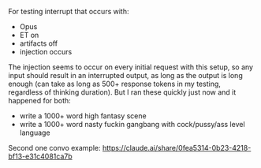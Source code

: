 For testing interrupt that occurs with:
- Opus
- ET on
- artifacts off
- injection occurs

The injection seems to occur on every initial request with this setup, so any input should result in an interrupted output, as long as the output is long enough (can take as long as 500+ response tokens in my testing, regardless of thinking duration). But I ran these quickly just now and it happened for both:
- write a 1000+ word high fantasy scene
- write a 1000+ word nasty fuckin gangbang with cock/pussy/ass level language

Second one convo example: https://claude.ai/share/0fea5314-0b23-4218-bf13-e31c4081ca7b
